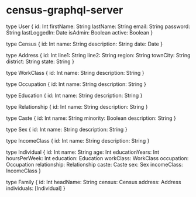 # census-graphql-server
type User {
    id: Int
    firstName: String
    lastName: String
    email: String
    password: String
    lastLoggedIn: Date
    isAdmin: Boolean
    active: Boolean
}

type Census {
    id: Int
    name: String
    description: String
    date: Date
}

type Address {
    id: Int
    line1: String
    line2: String
    region: String
    townCity: String
    district: String
    state: String
}

type WorkClass {
    id: Int
    name: String
    description: String
}

type Occupation {
    id: Int
    name: String
    description: String
}

type Education {
    id: Int
    name: String
    description: String
}

type Relationship {
    id: Int
    name: String
    description: String
}

type Caste {
    id: Int
    name: String
    minority: Boolean
    description: String
}

type Sex {
    id: Int
    name: String
    description: String
}

type IncomeClass {
    id: Int
    name: String
    description: String
}

type Individual {
    id: Int
    name: String
    age: Int
    educationYears: Int
    hoursPerWeek: Int
    education: Education
    workClass: WorkClass
    occupation:  Occupation
    relationship: Relationship
    caste: Caste
    sex: Sex
    incomeClass: IncomeClass
}

type Family {
    id: Int
    headName: String
    census: Census
    address: Address
    individuals: [Individual]
}